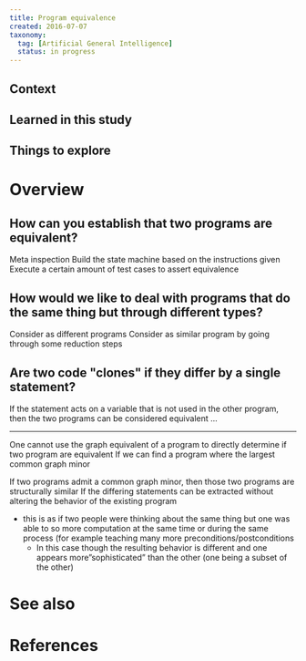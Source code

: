 ```yaml
---
title: Program equivalence
created: 2016-07-07
taxonomy:
  tag: [Artificial General Intelligence]
  status: in progress
---
```


## Context

## Learned in this study

## Things to explore

# Overview

## How can you establish that two programs are equivalent?
Meta inspection
Build the state machine based on the instructions given
Execute a certain amount of test cases to assert equivalence

## How would we like to deal with programs that do the same thing but through different types?
Consider as different programs
Consider as similar program by going through some reduction steps

## Are two code "clones" if they differ by a single statement?
If the statement acts on a variable that is not used in the other program, then the two programs can be considered equivalent ...

---

One cannot use the graph equivalent of a program to directly determine if two program are equivalent
If we can find a program where the largest common graph minor

If two programs admit a common graph minor, then those two programs are structurally similar
If the differing statements can be extracted without altering the behavior of the existing program

* this is as if two people were thinking about the same thing but one was able to so more computation at the same time or during the same process (for example teaching many more preconditions/postconditions
	* In this case though the resulting behavior is different and one appears more”sophisticated” than the other (one being a subset of the other)

# See also

# References
